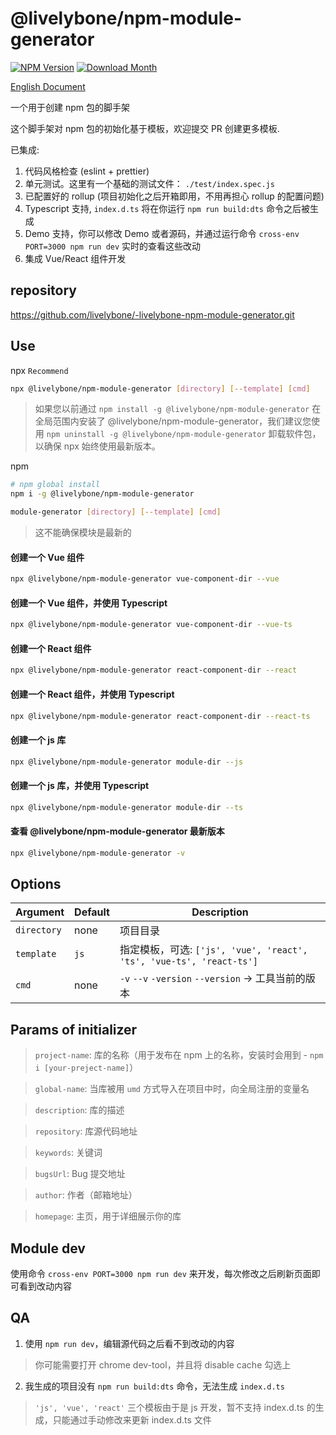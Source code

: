 # @livelybone/npm-module-generator
[![NPM Version](http://img.shields.io/npm/v/@livelybone/npm-module-generator.svg?style=flat-square)](https://www.npmjs.com/package/@livelybone/npm-module-generator)
[![Download Month](http://img.shields.io/npm/dm/@livelybone/npm-module-generator.svg?style=flat-square)](https://www.npmjs.com/package/@livelybone/npm-module-generator)

[English Document](./README.md)

一个用于创建 npm 包的脚手架

这个脚手架对 npm 包的初始化基于模板，欢迎提交 PR 创建更多模板.

已集成: 
1. 代码风格检查 (eslint + prettier)
2. 单元测试。这里有一个基础的测试文件： `./test/index.spec.js`
3. 已配置好的 rollup (项目初始化之后开箱即用，不用再担心 rollup 的配置问题)
4. Typescript 支持, `index.d.ts` 将在你运行 `npm run build:dts` 命令之后被生成
5. Demo 支持，你可以修改 Demo 或者源码，并通过运行命令 `cross-env PORT=3000 npm run dev` 实时的查看这些改动 
6. 集成 Vue/React 组件开发

## repository
https://github.com/livelybone/-livelybone-npm-module-generator.git

## Use
npx `Recommend`

```bash
npx @livelybone/npm-module-generator [directory] [--template] [cmd]
```
> 如果您以前通过 `npm install -g @livelybone/npm-module-generator` 在全局范围内安装了 @livelybone/npm-module-generator，我们建议您使用 `npm uninstall -g @livelybone/npm-module-generator` 卸载软件包，以确保 npx 始终使用最新版本。

npm

```bash
# npm global install
npm i -g @livelybone/npm-module-generator

module-generator [directory] [--template] [cmd]
```
> 这不能确保模块是最新的

#### 创建一个 Vue 组件

```bash
npx @livelybone/npm-module-generator vue-component-dir --vue
```

#### 创建一个 Vue 组件，并使用 Typescript

```bash
npx @livelybone/npm-module-generator vue-component-dir --vue-ts
```

#### 创建一个 React 组件

```bash
npx @livelybone/npm-module-generator react-component-dir --react
```

#### 创建一个 React 组件，并使用 Typescript

```bash
npx @livelybone/npm-module-generator react-component-dir --react-ts
```

#### 创建一个 js 库

```bash
npx @livelybone/npm-module-generator module-dir --js
```

#### 创建一个 js 库，并使用 Typescript

```bash
npx @livelybone/npm-module-generator module-dir --ts
```

#### 查看 @livelybone/npm-module-generator 最新版本

```bash
npx @livelybone/npm-module-generator -v
```

## Options
|Argument|Default|Description|
|--------|-------|-----------|
|`directory`|none|项目目录|
|`template`|`js`|指定模板，可选: `['js', 'vue', 'react', 'ts', 'vue-ts', 'react-ts']`|
|`cmd`|none|`-v` `--v` `-version` `--version` -> 工具当前的版本 |

## Params of initializer

> `project-name`: 库的名称（用于发布在 npm 上的名称，安装时会用到 - `npm i [your-preject-name]`）

> `global-name`: 当库被用 `umd` 方式导入在项目中时，向全局注册的变量名

> `description`: 库的描述

> `repository`: 库源代码地址

> `keywords`: 关键词

> `bugsUrl`: Bug 提交地址

> `author`: 作者（邮箱地址）

> `homepage`: 主页，用于详细展示你的库

## Module dev
使用命令 `cross-env PORT=3000 npm run dev` 来开发，每次修改之后刷新页面即可看到改动内容

## QA
1. 使用 `npm run dev`，编辑源代码之后看不到改动的内容
> 你可能需要打开 chrome dev-tool，并且将 disable cache 勾选上

2. 我生成的项目没有 `npm run build:dts` 命令，无法生成 `index.d.ts`
> `'js', 'vue', 'react'` 三个模板由于是 js 开发，暂不支持 index.d.ts 的生成，只能通过手动修改来更新 index.d.ts 文件
